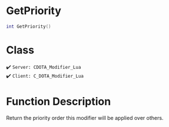 # GetPriority
```lua
int GetPriority()
```
# Class
✔️ `Server: CDOTA_Modifier_Lua`  
✔️ `Client: C_DOTA_Modifier_Lua`  

# Function Description
Return the priority order this modifier will be applied over others.
